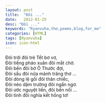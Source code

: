 ```yaml
---
layout: post
title:  "Đôi ..."
date:   2012-01-25
desc: "Đôi ..."
keywords: "Ryanvuha,thơ,poems,blog,for_me"
categories: [HTML]
tags: [Ryanvuha]
icon: icon-html
---
```


Đôi trời đôi trẻ Tết bơ vơ, <br/>
Đôi tiếng pháo xuân đôi mắt chờ. <br/>
Đôi bến đôi bờ Ô Thước đợi, <br/>
Đôi sầu đôi nửa mảnh trăng thơ ... <br/>
Đôi dòng lệ gối đôi thân chiếc, <br/>
Đôi nẻo dặm trường đôi ngẩn ngơ. <br/>
Đôi ước nguyệt liền, đôi bến nối ... <br/>
Đôi tình đôi nghĩa kết hồng tơ! <br/>
